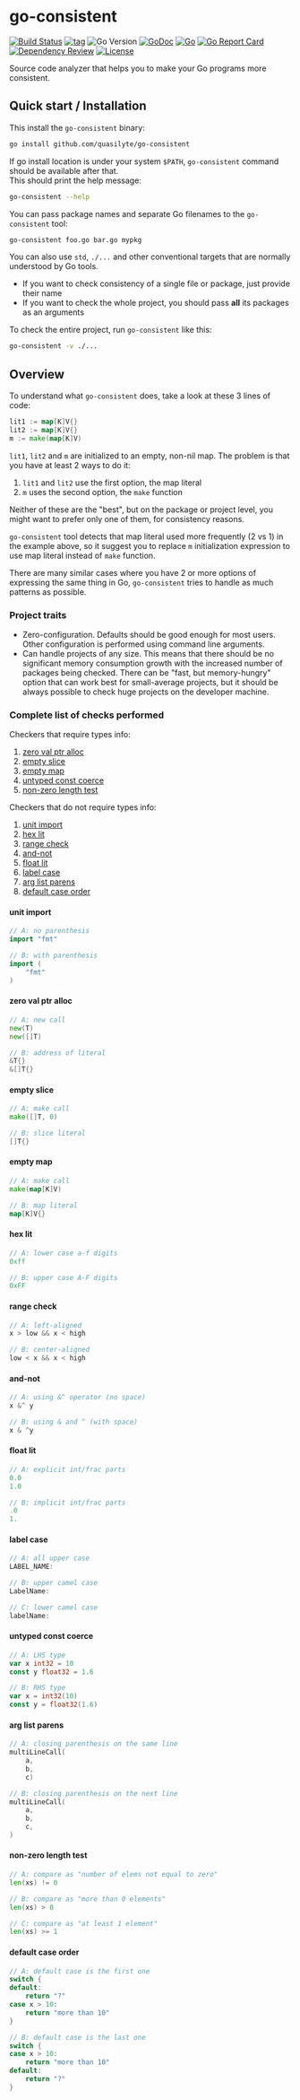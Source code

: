 # go-consistent

[![Build Status](https://travis-ci.org/quasilyte/go-consistent.svg?branch=master)](https://travis-ci.org/quasilyte/go-consistent)
[![tag](https://img.shields.io/github/tag/quasilyte/go-consistent.svg)](https://github.com/quasilyte/go-consistent/releases)
![Go Version](https://img.shields.io/badge/Go-%3E%3D%201.18-%23007d9c)
[![GoDoc](https://pkg.go.dev/badge/github.com/quasilyte/go-consistent)](http://pkg.go.dev/github.com/quasilyte/go-consistent)
[![Go](https://github.com/quasilyte/go-consistent/actions/workflows/go.yml/badge.svg)](https://github.com/quasilyte/go-consistent/actions/workflows/go.yml)
[![Go Report Card](https://goreportcard.com/badge/github.com/quasilyte/go-consistent)](https://goreportcard.com/report/github.com/quasilyte/go-consistent)
[![Dependency Review](https://github.com/quasilyte/go-consistent/actions/workflows/dependency-review.yml/badge.svg)](https://github.com/quasilyte/go-consistent/actions/workflows/dependency-review.yml)
[![License](https://img.shields.io/github/license/quasilyte/go-consistent)](./LICENSE)

Source code analyzer that helps you to make your Go programs more consistent.

## Quick start / Installation

This install the `go-consistent` binary:

```bash
go install github.com/quasilyte/go-consistent
```

If go install location is under your system `$PATH`, `go-consistent` command should be available after that.<br>
This should print the help message:

```bash
go-consistent --help
```

You can pass package names and separate Go filenames to the `go-consistent` tool:

```bash
go-consistent foo.go bar.go mypkg
```

You can also use `std`, `./...` and other conventional targets that are normally
understood by Go tools.

* If you want to check consistency of a single file or package, just provide their name
* If you want to check the whole project, you should pass **all** its packages as an arguments

To check the entire project, run `go-consistent` like this:

```bash
go-consistent -v ./...
```

## Overview

To understand what `go-consistent` does, take a look at these 3 lines of code:

```go
lit1 := map[K]V{}
lit2 := map[K]V{}
m := make(map[K]V)
```

`lit1`, `lit2` and `m` are initialized to an empty, non-nil map.
The problem is that you have at least 2 ways to do it:

1. `lit1` and `lit2` use the first option, the map literal
2. `m` uses the second option, the `make` function

Neither of these are the "best", but on the package or project level, you might want to prefer
only one of them, for consistency reasons.

`go-consistent` tool detects that map literal used more frequently (2 vs 1) in the example above,
so it suggest you to replace `m` initialization expression to use map literal instead of `make` function.

There are many similar cases where you have 2 or more options of expressing the same thing in Go,
`go-consistent` tries to handle as much patterns as possible.

### Project traits

* Zero-configuration. Defaults should be good enough for most users.
  Other configuration is performed using command line arguments.
* Can handle projects of any size. This means that there should be no significant
  memory consumption growth with the increased number of packages being checked.
  There can be "fast, but memory-hungry" option that can work best for small-average projects,
  but it should be always possible to check huge projects on the developer machine.

### Complete list of checks performed

Checkers that require types info:

1. [zero val ptr alloc](#zero-val-ptr-alloc)
1. [empty slice](#empty-slice)
1. [empty map](#empty-map)
1. [untyped const coerce](#untyped-const-coerce)
1. [non-zero length test](#non-zero-length-test)

Checkers that do not require types info:

1. [unit import](#unit-import)
1. [hex lit](#hex-lit)
1. [range check](#range-check)
1. [and-not](#and-not)
1. [float lit](#float-lit)
1. [label case](#label-case)
1. [arg list parens](#arg-list-parens)
1. [default case order](#default-case-order)

#### unit import

```go
// A: no parenthesis
import "fmt"

// B: with parenthesis
import (
	"fmt"
)
```

#### zero val ptr alloc

```go
// A: new call
new(T)
new([]T)

// B: address of literal
&T{}
&[]T{}
```

#### empty slice

```go
// A: make call
make([]T, 0)

// B: slice literal
[]T{}
```

#### empty map

```go
// A: make call
make(map[K]V)

// B: map literal
map[K]V{}
```

#### hex lit

```go
// A: lower case a-f digits
0xff

// B: upper case A-F digits
0xFF
```

#### range check

```go
// A: left-aligned
x > low && x < high

// B: center-aligned
low < x && x < high
```

#### and-not

```go
// A: using &^ operator (no space)
x &^ y

// B: using & and ^ (with space)
x & ^y
```

#### float lit

```go
// A: explicit int/frac parts
0.0
1.0

// B: implicit int/frac parts
.0
1.
```

#### label case

```go
// A: all upper case
LABEL_NAME:

// B: upper camel case
LabelName:

// C: lower camel case
labelName:
```

#### untyped const coerce

```go
// A: LHS type
var x int32 = 10
const y float32 = 1.6

// B: RHS type
var x = int32(10)
const y = float32(1.6)
```

#### arg list parens

```go
// A: closing parenthesis on the same line
multiLineCall(
	a,
	b,
	c)

// B: closing parenthesis on the next line
multiLineCall(
	a,
	b,
	c,
)
```

#### non-zero length test

```go
// A: compare as "number of elems not equal to zero"
len(xs) != 0

// B: compare as "more than 0 elements"
len(xs) > 0

// C: compare as "at least 1 element"
len(xs) >= 1
```

#### default case order

```go
// A: default case is the first one
switch {
default:
	return "?"
case x > 10:
	return "more than 10"
}

// B: default case is the last one
switch {
case x > 10:
	return "more than 10"
default:
	return "?"
}
```
